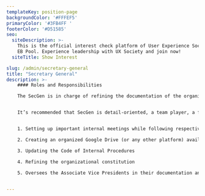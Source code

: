 ```yaml
---
templateKey: position-page
backgroundColor: '#FFFEF5'
primaryColor: '#3FB4FF '
footerColor: '#D51585'
seo:
  siteDescription: >-
    This is the official interest check platform of User Experience Society for
    EB Pool. Experience leadership with UX Society and join now!
  siteTitle: Show Interest

slug: /admin/secretary-general
title: "Secretary General"
description: >-
    #### Roles and Responsibilities

    The SecGen is in charge of refining the documentation of the organizational meetings and processes. Also, the SecGen is the chief coordinator for all tasks of the executive board member. They ensure that the process and methodology of documentation is deliberate and well-facilitated for a quality output.


    It’s recommended that SecGen is detail-oriented, a team player, a facilitator, a critical listener, and passionately champions quality standards. Past experiences on quick and effective note-taking and facilitation is also recommended.


    1. Setting up important internal meetings while following respective agendas

    2. Creating an organized Google Drive (or any other platform) available to the team

    3. Updating the Code of Internal Procedures

    4. Refining the organizational constitution
    
    5. Oversees the Associate Vice Presidents in their documentation and other refinements of department-specific needs and documentations


---
```


